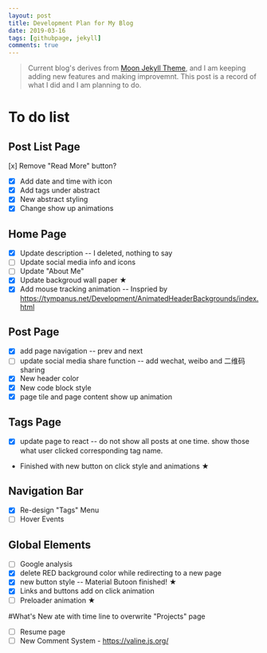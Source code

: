 ```yaml
---
layout: post
title: Development Plan for My Blog
date: 2019-03-16
tags: [githubpage, jekyll]
comments: true
---
```


>Current blog's derives from [Moon Jekyll Theme](https://github.com/TaylanTatli/Moon), and I am keeping adding new features and making improvemnt. This post is a record of what I did and I am planning to do.

# To do list

## Post List Page

[x] Remove "Read More" button?
- [x] Add date and time with icon
- [x] Add tags under abstract
- [x] New abstract styling
- [x] Change show up animations

## Home Page

- [x] Update description -- I deleted, nothing to say
- [ ] Update social media info and icons
- [ ] Update "About Me"
- [x] Update backgroud wall paper ★
- [x] Add mouse tracking animation -- Inspried by https://tympanus.net/Development/AnimatedHeaderBackgrounds/index.html

## Post Page
- [x] add page navigation -- prev and next
- [ ] update social media share function -- add wechat, weibo and 二维码 sharing
- [x] New header color
- [x] New code block style
- [x] page tile and page content show up animation

## Tags Page
- [x] update page to react -- do not show all posts at one time. show those what user clicked corresponding tag name. 
- Finished with new button on click style and animations ★ 

## Navigation Bar
- [x] Re-design "Tags" Menu
- [ ] Hover Events

## Global Elements
- [ ] Google analysis
- [x] delete RED background color while redirecting to a new page
- [x] new button style -- Material Butoon finished! ★ 
- [x] Links and buttons add on click animation
- [ ] Preloader animation ★ 

#What's New
ate with time line to overwrite "Projects" page
- [ ] Resume page
- [ ] New Comment System - https://valine.js.org/ 
